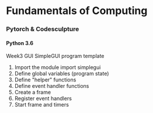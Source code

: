 # Fundamentals of Computing
### Pytorch & Codesculpture
#### Python 3.6

Week3 GUI
SimpleGUI program template

1. Import the module
import simplegui
2. Define global variables (program state)
3. Define "helper" functions
4. Define event handler functions
5. Create a frame
6. Register event handlers
7. Start frame and timers

